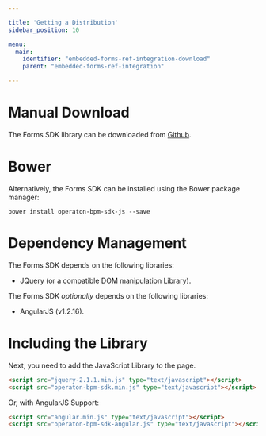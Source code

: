```yaml
---

title: 'Getting a Distribution'
sidebar_position: 10

menu:
  main:
    identifier: "embedded-forms-ref-integration-download"
    parent: "embedded-forms-ref-integration"

---
```


# Manual Download

The Forms SDK library can be downloaded from
[Github](https://github.com/operaton/bower-operaton-bpm-sdk-js/releases).


# Bower

Alternatively, the Forms SDK can be installed using the Bower package manager:

```
bower install operaton-bpm-sdk-js --save
```


# Dependency Management

The Forms SDK depends on the following libraries:

* JQuery (or a compatible DOM manipulation Library).

The Forms SDK *optionally* depends on the following libraries:

* AngularJS (v1.2.16).


# Including the Library

Next, you need to add the JavaScript Library to the page.

```html
<script src="jquery-2.1.1.min.js" type="text/javascript"></script>
<script src="operaton-bpm-sdk.min.js" type="text/javascript"></script>
```

Or, with AngularJS Support:

```html
<script src="angular.min.js" type="text/javascript"></script>
<script src="operaton-bpm-sdk-angular.js" type="text/javascript"></script>
```
